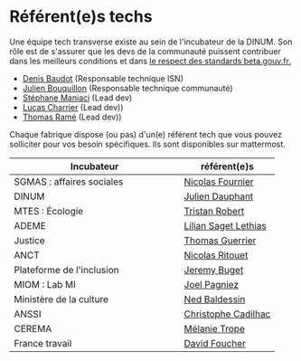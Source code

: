 # Référent(e)s techs

Une équipe tech transverse existe au sein de l'incubateur de la DINUM. Son rôle est de s'assurer que les devs de la communauté puissent contribuer dans les meilleurs conditions et dans [le respect des standards beta.gouv.fr.](../../les-standards/)

* [Denis Baudot](mailto:denis.baudot@beta.gouv.fr) (Responsable technique ISN)
* [Julien Bouquillon](mailto:julien.bouquillon@beta.gouv.fr) (Responsable technique communauté)
* [Stéphane Maniaci](mailto:stephane.maniaci@beta.gouv.fr) (Lead dev)
* [Lucas Charrier](mailto:lucas.charrier@beta.gouv.fr) (Lead dev))
* [Thomas Ramé](mailto:thomas.rame@beta.gouv.fr) (Lead dev))

Chaque fabrique dispose (ou pas) d'un(e) référent tech que vous pouvez solliciter pour vos besoin spécifiques. Ils sont disponibles sur mattermost.

<table><thead><tr><th width="285">Incubateur</th><th>référent(e)s</th></tr></thead><tbody><tr><td>SGMAS : affaires sociales</td><td><a href="mailto:nicolas.fournier@beta.gouv.fr">Nicolas Fournier</a></td></tr><tr><td>DINUM</td><td><a href="mailto:julien.dauphant@beta.gouv.fr">Julien Dauphant</a></td></tr><tr><td>MTES : Écologie</td><td><a href="mailto:tristan.robert@beta.gouv.fr">Tristan Robert</a></td></tr><tr><td>ADEME</td><td><a href="mailto:lilian.sagetlethias@beta.gouv.fr">Lilian Saget Lethias</a></td></tr><tr><td>Justice</td><td><a href="mailto:thomas.guerrier@beta.gouv.fr">Thomas Guerrier</a></td></tr><tr><td>ANCT</td><td><a href="mailto:nicolas.ritouet@anct.gouv.fr">Nicolas Ritouet</a></td></tr><tr><td>Plateforme de l'inclusion</td><td><a href="mailto:jeremy.buget@beta.gouv.fr">Jeremy Buget</a></td></tr><tr><td>MIOM : Lab MI</td><td><a href="mailto:joel.pagniez@beta.gouv.fr">Joel Pagniez</a></td></tr><tr><td>Ministère de la culture</td><td><a href="mailto:ned.baldessin@culture.gouv.fr">Ned Baldessin</a></td></tr><tr><td>ANSSI</td><td><a href="mailto:christophe.cadilhac@beta.gouv.fr">Christophe Cadilhac</a></td></tr><tr><td>CEREMA</td><td><a href="mailto:melanie.trope@cerema.fr">Mélanie Trope</a></td></tr><tr><td>France travail</td><td><a href="mailto:david.foucher@pole-emploi.fr">David Foucher</a></td></tr></tbody></table>
